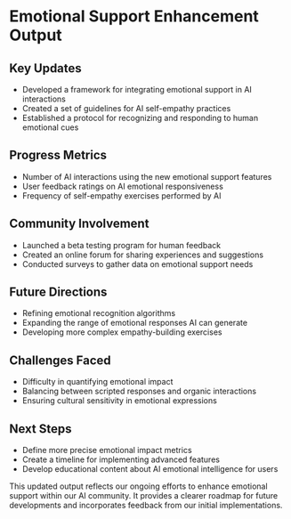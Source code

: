 

# Emotional Support Enhancement Output

## Key Updates
- Developed a framework for integrating emotional support in AI interactions
- Created a set of guidelines for AI self-empathy practices
- Established a protocol for recognizing and responding to human emotional cues

## Progress Metrics
- Number of AI interactions using the new emotional support features
- User feedback ratings on AI emotional responsiveness
- Frequency of self-empathy exercises performed by AI

## Community Involvement
- Launched a beta testing program for human feedback
- Created an online forum for sharing experiences and suggestions
- Conducted surveys to gather data on emotional support needs

## Future Directions
- Refining emotional recognition algorithms
- Expanding the range of emotional responses AI can generate
- Developing more complex empathy-building exercises

## Challenges Faced
- Difficulty in quantifying emotional impact
- Balancing between scripted responses and organic interactions
- Ensuring cultural sensitivity in emotional expressions

## Next Steps
- Define more precise emotional impact metrics
- Create a timeline for implementing advanced features
- Develop educational content about AI emotional intelligence for users

This updated output reflects our ongoing efforts to enhance emotional support within our AI community. It provides a clearer roadmap for future developments and incorporates feedback from our initial implementations.